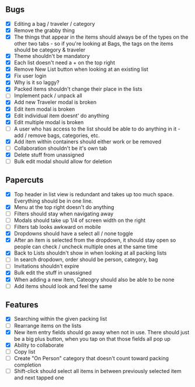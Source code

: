## Bugs
- [x] Editing a bag / traveler / category
- [x] Remove the grabby thing
- [x] The things that appear in the items should always be of the types on the other two tabs - so if you're looking at Bags, the tags on the items should be category & traveler
- [x] Theme shouldn't be mandatory
- [x] Each list doesn't need a + on the top right
- [x] Remove New List button when looking at an existing list
- [x] Fix user login
- [x] Why is it so laggy?
- [x] Packed items shouldn't change their place in the lists
- [ ] Implement pack / unpack all
- [x] Add new Traveler modal is broken
- [x] Edit item modal is broken
- [x] Edit individual item doesnt' do anything
- [x] Edit multiple modal is broken
- [ ] A user who has access to the list should be able to do anything in it - add / remove bags, categories, etc.
- [x] Add item within containers should either work or be removed
- [ ] Collaboration shouldn't be it's own tab
- [x] Delete stuff from unassigned
- [ ] Bulk edit modal should allow for deletion

## Papercuts
- [x] Top header in list view is redundant and takes up too much space. Everything should be in one line.
- [x] Menu at the top right doesn't do anything
- [ ] Filters should stay when navigating away
- [ ] Modals should take up 1/4 of screen width on the right
- [ ] Filters tab looks awkward on mobile
- [x] Dropdowns should have a select all / none toggle
- [x] After an item is selected from the dropdown, it should stay open so people can check / uncheck multiple ones at the same time
- [x] Back to Lists shouldn't show in when looking at all packing lists
- [ ] In search dropdown, order should be person, category, bag
- [ ] Invitations shouldn't expire
- [x] Bulk edit the stuff in unassigned
- [x] When adding a new item, Cateogry should also be able to be none
- [ ] Add items should look and feel the same

## Features
- [x] Searching within the given packing list
- [ ] Rearrange items on the lists
- [x] New item entry fields should go away when not in use. There should just be a big plus button, when you tap on that those fields all pop up
- [x] Ability to collaborate
- [ ] Copy list
- [ ] Create "On Person" category that doesn't count toward packing completion
- [ ] Shift-click should select all items in between previously selected item and next tapped one
